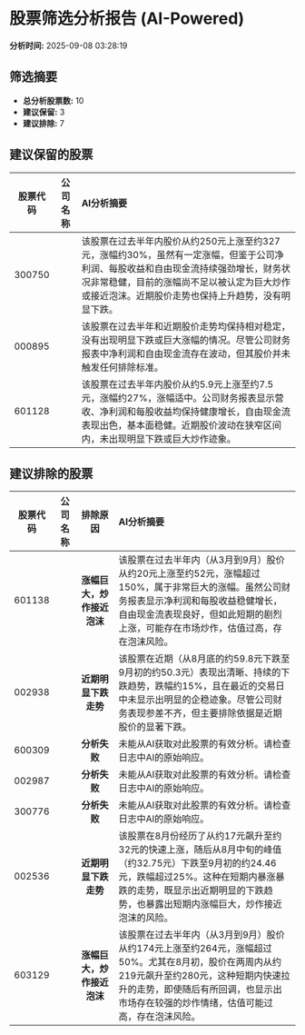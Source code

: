# 股票筛选分析报告 (AI-Powered)

**分析时间:** 2025-09-08 03:28:19

## 筛选摘要

- **总分析股票数:** 10
- **建议保留:** 3
- **建议排除:** 7

## 建议保留的股票

| 股票代码 | 公司名称 | AI分析摘要 |
|:---:|:---:|:---|
| 300750 |  | 该股票在过去半年内股价从约250元上涨至约327元，涨幅约30%，虽然有一定涨幅，但鉴于公司净利润、每股收益和自由现金流持续强劲增长，财务状况非常稳健，目前的涨幅尚不足以被认定为巨大炒作或接近泡沫。近期股价走势也保持上升趋势，没有明显下跌。 |
| 000895 |  | 该股票在过去半年和近期股价走势均保持相对稳定，没有出现明显下跌或巨大涨幅的情况。尽管公司财务报表中净利润和自由现金流存在波动，但其股价并未触发任何排除标准。 |
| 601128 |  | 该股票在过去半年内股价从约5.9元上涨至约7.5元，涨幅约27%，涨幅适中。公司财务报表显示营收、净利润和每股收益均保持健康增长，自由现金流表现出色，基本面稳健。近期股价波动在狭窄区间内，未出现明显下跌或巨大炒作迹象。 |

## 建议排除的股票

| 股票代码 | 公司名称 | 排除原因 | AI分析摘要 |
|:---:|:---:|:---:|:---|
| 601138 |  | **涨幅巨大，炒作接近泡沫** | 该股票在过去半年内（从3月到9月）股价从约20元上涨至约52元，涨幅超过150%，属于非常巨大的涨幅。虽然公司财务报表显示净利润和每股收益稳健增长，自由现金流表现良好，但如此短期的剧烈上涨，可能存在市场炒作，估值过高，存在泡沫风险。 |
| 002938 |  | **近期明显下跌走势** | 该股票在近期（从8月底的约59.8元下跌至9月初的约50.3元）表现出清晰、持续的下跌趋势，跌幅约15%，且在最近的交易日中未显示出明显的企稳迹象。尽管公司财务表现参差不齐，但主要排除依据是近期股价的显著下跌。 |
| 600309 |  | **分析失败** | 未能从AI获取对此股票的有效分析。请检查日志中AI的原始响应。 |
| 002987 |  | **分析失败** | 未能从AI获取对此股票的有效分析。请检查日志中AI的原始响应。 |
| 300776 |  | **分析失败** | 未能从AI获取对此股票的有效分析。请检查日志中AI的原始响应。 |
| 002536 |  | **近期明显下跌走势** | 该股票在8月份经历了从约17元飙升至约32元的快速上涨，随后从8月中旬的峰值（约32.75元）下跌至9月初的约24.46元，跌幅超过25%。这种在短期内暴涨暴跌的走势，既显示出近期明显的下跌趋势，也暴露出短期内涨幅巨大，炒作接近泡沫的风险。 |
| 603129 |  | **涨幅巨大，炒作接近泡沫** | 该股票在过去半年内（从3月到9月）股价从约174元上涨至约264元，涨幅超过50%。尤其在8月初，股价在两周内从约219元飙升至约280元，这种短期内快速拉升的走势，即使随后有所回调，也显示出市场存在较强的炒作情绪，估值可能过高，存在泡沫风险。 |
